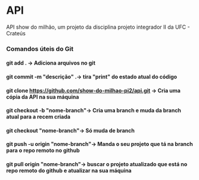 # API
API show do milhão, um projeto da disciplina projeto integrador II da UFC - Crateús

### Comandos úteis do Git
#### git add . -> Adiciona arquivos no git
#### git commit -m "descrição" .-> tira "print" do estado atual do código
#### git clone https://github.com/show-do-milhao-pi2/api.git -> Cria uma cópia da API na sua máquina
#### git checkout -b "nome-branch"-> Cria uma branch e muda da branch atual para a recem criada
#### git checkout "nome-branch"-> Só muda de branch
#### git push -u origin "nome-branch"-> Manda o seu projeto que tá na branch para o repo remoto no github
#### git pull origin "nome-branch"-> buscar o projeto atualizado que está no repo remoto do github e atualizar na sua máquina
